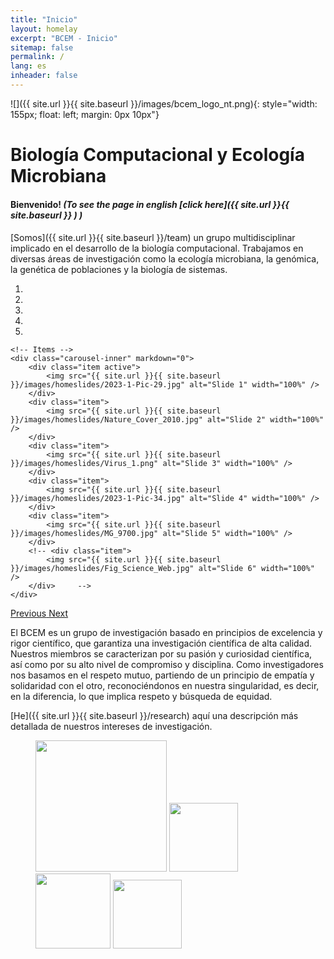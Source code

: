 ```yaml
---
title: "Inicio"
layout: homelay
excerpt: "BCEM - Inicio"
sitemap: false
permalink: /
lang: es
inheader: false
---
```


<div style="text-align: left; margin-bottom: 20px;">

![]({{ site.url }}{{ site.baseurl }}/images/bcem_logo_nt.png){: style="width: 155px; float: left; margin: 0px  10px"}
# Biología Computacional y Ecología Microbiana

</div>

#### Bienvenido! _(To see the page in english [click here]({{ site.url }}{{ site.baseurl }} ) <span class="flag-icon flag-icon-gbr"></span>)_

[Somos]({{ site.url }}{{ site.baseurl }}/team) un grupo multidisciplinar implicado en el desarrollo de la biología computacional. Trabajamos en diversas áreas de investigación como la ecología microbiana, la genómica, la genética de poblaciones y la biología de sistemas.


<div markdown="0" id="carousel" class="carousel slide" data-ride="carousel" data-interval="5000" data-pause="hover" >
    <!-- Menu -->
    <ol class="carousel-indicators">
        <li data-target="#carousel" data-slide-to="0" class="active"></li>
        <li data-target="#carousel" data-slide-to="1"></li>
        <li data-target="#carousel" data-slide-to="2"></li>
        <li data-target="#carousel" data-slide-to="3"></li>
        <li data-target="#carousel" data-slide-to="4"></li>
        <!-- <li data-target="#carousel" data-slide-to="5"></li> -->
    </ol>

    <!-- Items -->
    <div class="carousel-inner" markdown="0">
        <div class="item active">
            <img src="{{ site.url }}{{ site.baseurl }}/images/homeslides/2023-1-Pic-29.jpg" alt="Slide 1" width="100%" />
        </div>
        <div class="item">
            <img src="{{ site.url }}{{ site.baseurl }}/images/homeslides/Nature_Cover_2010.jpg" alt="Slide 2" width="100%" />
        </div>
        <div class="item">
            <img src="{{ site.url }}{{ site.baseurl }}/images/homeslides/Virus_1.png" alt="Slide 3" width="100%" />
        </div>
        <div class="item">
            <img src="{{ site.url }}{{ site.baseurl }}/images/homeslides/2023-1-Pic-34.jpg" alt="Slide 4" width="100%" />
        </div>
        <div class="item">
            <img src="{{ site.url }}{{ site.baseurl }}/images/homeslides/MG_9700.jpg" alt="Slide 5" width="100%" />
        </div>
        <!-- <div class="item">
            <img src="{{ site.url }}{{ site.baseurl }}/images/homeslides/Fig_Science_Web.jpg" alt="Slide 6" width="100%" />
        </div>     -->
    </div>
  <a class="left carousel-control" href="#carousel" role="button" data-slide="prev">
    <span class="glyphicon glyphicon-chevron-left" aria-hidden="true"></span>
    <span class="sr-only">Previous</span>
  </a>
  <a class="right carousel-control" href="#carousel" role="button" data-slide="next">
    <span class="glyphicon glyphicon-chevron-right" aria-hidden="true"></span>
    <span class="sr-only">Next</span>
  </a>
</div>


El BCEM es un grupo de investigación basado en principios de excelencia y rigor científico, que garantiza una investigación científica de alta calidad. Nuestros miembros se caracterizan por su pasión y curiosidad científica, así como por su alto nivel de compromiso y disciplina. Como investigadores nos basamos en el respeto mutuo, partiendo de un principio de empatía y solidaridad con el otro, reconociéndonos en nuestra singularidad, es decir, en la diferencia, lo que implica respeto y búsqueda de equidad. <br>

[He]({{ site.url }}{{ site.baseurl }}/research) aquí una descripción más detallada de nuestros intereses de investigación.


<figure class="fourth">
  <img src="{{ site.url }}{{ site.baseurl }}/images/logopic/Logo_Leiden.jpg" style="width: 210px">
  <img src="{{ site.url }}{{ site.baseurl }}/images/logopic/Logo_Nanofront.jpg" style="width: 110px">
  <img src="{{ site.url }}{{ site.baseurl }}/images/logopic/Logo_NWO.jpg" style="width: 120px">
  <img src="{{ site.url }}{{ site.baseurl }}/images/logopic/Logo_ERC.jpg" style="width: 110px">
</figure>

<!-- Financiación:<br />
      - StG and CoG from the <a href="https://erc.europa.eu">ERC</a><br />
		  - <a href="http://www.nwo.nl/en/research-and-results/programmes/Talent+Scheme">Vidi </a> and <a href='https://www.fom.nl/en/news/press-releases/2016/11/18/28634/'>Projectruimte</a> grants from <a href="http://www.nwo.nl">NWO</a> <br />
		  - <a href="https://www.universiteitleiden.nl/en/research/research-projects/science/frontiers-of-nanoscience-nanofront">Frontier of Nanosciences</a>, a gravity program from <a href="http://www.nwo.nl">NWO</a> -->